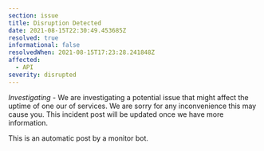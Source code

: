 ```yaml
---
section: issue
title: Disruption Detected
date: 2021-08-15T22:30:49.453685Z
resolved: true
informational: false
resolvedWhen: 2021-08-15T17:23:28.241848Z
affected:
  - API
severity: disrupted
---
```

*Investigating* - We are investigating a potential issue that might affect the uptime of one our of services. We are sorry for any inconvenience this may cause you. This incident post will be updated once we have more information.

This is an automatic post by a monitor bot.
        